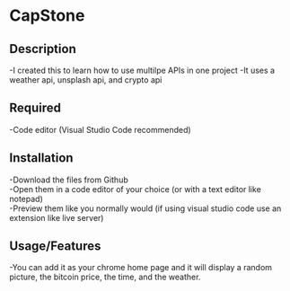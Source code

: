# CapStone

## Description
-I created this to learn how to use multilpe APIs in one project
-It uses a weather api, unsplash api, and crypto api

## Required
-Code editor (Visual Studio Code recommended)  

## Installation
-Download the files from Github  
-Open them in a code editor of your choice (or with a text editor like notepad)    
-Preview them like you normally would (if using visual studio code use an extension like live server)    

## Usage/Features
-You can add it as your chrome home page and it will display a random picture, the bitcoin price, the time, and the weather.  
 
